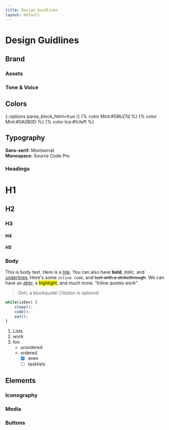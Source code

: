 ```yaml
---
title: Design Guidlines
layout: default
---
```


# Design  Guidlines

## Brand

### Assets

### Tone & Voice

## Colors

{::options parse_block_html=true /}
{% color Mint:#58b27d %}
{% color Mint:#0A0B0D %}
{% color Ice:#fcfeff %}

## Typography

**Sans-serif:** Montserrat\
**Monospace:** Source Code Pro

### Headings

# H1
## H2
### H3
#### H4
##### H5

### Body

This is body text. Here is a [link](#). You can also have <b>bold</b>, <i>italic</i>, and <u>underlines</u>. Here's some `inline code`, and <s>text with a strikethrough</s>. We can have an <abbr title="abbreviation">abbr</abbr>, a <mark>highlight</mark>, and much more.
<q>Inline quotes work</q>

> Ooh, a blockquote!
<cite>Citation is optional</cite>

```js
while(isDev) {
    sleep();
    code();
    eat();
}
```

1. Lists
2. work
3. too
    - unordered
    - ordered
      - [x] even
      - [ ] tasklists

## Elements

### Iconography

### Media

### Buttons